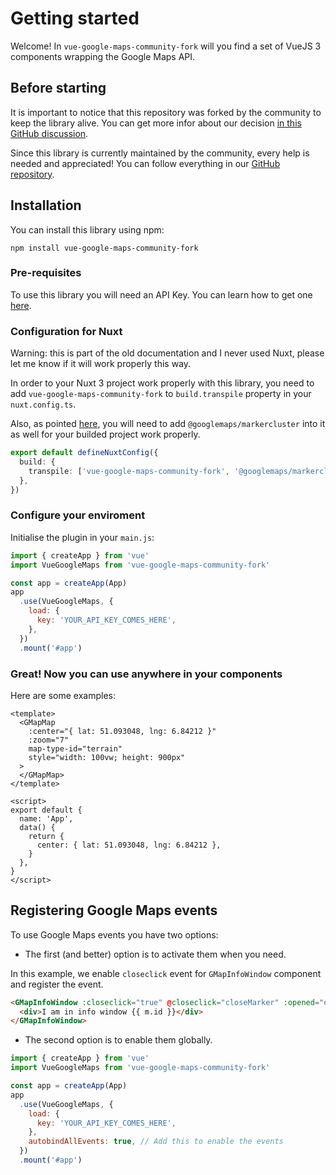 # Getting started

Welcome! In `vue-google-maps-community-fork` will you find a set of VueJS 3 components wrapping the Google Maps API.

## Before starting

It is important to notice that this repository was forked by the community to keep the library alive. You can get more infor about our decision [in this GitHub discussion](https://github.com/NathanAP/vue-google-maps-community-fork/discussions/1).

Since this library is currently maintained by the community, every help is needed and appreciated! You can follow everything in our [GitHub repository](https://github.com/NathanAP/vue-google-maps-community-fork).

## Installation

You can install this library using npm:

```
npm install vue-google-maps-community-fork
```

### Pre-requisites

To use this library you will need an API Key. You can learn how to get one [here](https://developers.google.com/maps/documentation/javascript/get-api-key).

### Configuration for Nuxt

Warning: this is part of the old documentation and I never used Nuxt, please let me know if it will work properly this way.

In order to your Nuxt 3 project work properly with this library, you need to add `vue-google-maps-community-fork` to `build.transpile` property in your `nuxt.config.ts`.

Also, as pointed [here](https://github.com/NathanAP/vue-google-maps-community-fork/issues/14), you will need to add `@googlemaps/markercluster` into it as well for your builded project work properly.

```ts
export default defineNuxtConfig({
  build: {
    transpile: ['vue-google-maps-community-fork', '@googlemaps/markercluster'],
  },
})
```

### Configure your enviroment

Initialise the plugin in your `main.js`:

```js
import { createApp } from 'vue'
import VueGoogleMaps from 'vue-google-maps-community-fork'

const app = createApp(App)
app
  .use(VueGoogleMaps, {
    load: {
      key: 'YOUR_API_KEY_COMES_HERE',
    },
  })
  .mount('#app')
```

### Great! Now you can use anywhere in your components

Here are some examples:

```vue
<template>
  <GMapMap
    :center="{ lat: 51.093048, lng: 6.84212 }"
    :zoom="7"
    map-type-id="terrain"
    style="width: 100vw; height: 900px"
  >
  </GMapMap>
</template>

<script>
export default {
  name: 'App',
  data() {
    return {
      center: { lat: 51.093048, lng: 6.84212 },
    }
  },
}
</script>
```

## Registering Google Maps events

To use Google Maps events you have two options:

- The first (and better) option is to activate them when you need.

In this example, we enable `closeclick` event for `GMapInfoWindow` component and register the event.

```html
<GMapInfoWindow :closeclick="true" @closeclick="closeMarker" :opened="openedMarkerID === m.id">
  <div>I am in info window {{ m.id }}</div>
</GMapInfoWindow>
```

- The second option is to enable them globally.

```js
import { createApp } from 'vue'
import VueGoogleMaps from 'vue-google-maps-community-fork'

const app = createApp(App)
app
  .use(VueGoogleMaps, {
    load: {
      key: 'YOUR_API_KEY_COMES_HERE',
    },
    autobindAllEvents: true, // Add this to enable the events
  })
  .mount('#app')
```
